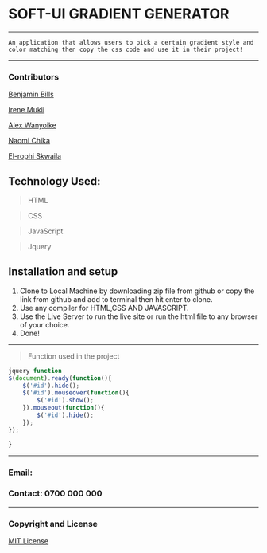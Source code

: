 # SOFT-UI GRADIENT GENERATOR

--- 
```An application that allows users to pick a certain gradient style and color matching then copy the css code and use it in their project! ``` 

---
### Contributors
[Benjamin Bills](https://github.com/benjaminbills)

[Irene Mukii](https://github.com/Irene-Mukii)

[Alex Wanyoike](https://github.com/benjaminbills/soft-ui-gradient-gen/pulls/AlexWanyoike)

[Naomi Chika](https://github.com/Irene-Mukii)

[El-rophi Skwaila](https://github.com/Elrophi)






## Technology Used: 
>HTML

>CSS

>JavaScript

>Jquery


## Installation and setup
1. Clone to Local Machine by downloading zip file from github or copy the link from github and add to terminal then hit enter to clone.
1. Use any compiler for HTML,CSS AND JAVASCRIPT.
1. Use the Live Server to run the live site or run the html file to any browser of your choice.
1. Done!


---
>Function used in the project

```javascript
jquery function
$(document).ready(function(){
    $('#id').hide();
    $('#id').mouseover(function(){
        $('#id').show();
    }).mouseout(function(){
        $('#id').hide();
    });
});

}
```
---
### Email: 
### Contact: 0700 000 000

---

### Copyright and License
[MIT License](https://github.com/Elrophi/Piz-Hub/blob/master/LICENSE)  